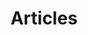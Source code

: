 ---
title: Articles
seo_title: Articles by Paul Shryock
excerpt: This is the Articles archive excerpt.
layout: articles
---